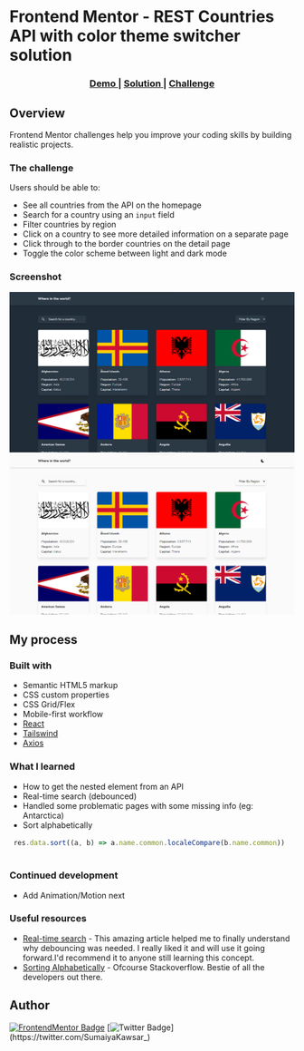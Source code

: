 # Frontend Mentor - REST Countries API with color theme switcher solution
 


<div align="center">
  <h3>
    <a href="https://sumaiyakawsar.github.io/rest-api-countries-react/">
      Demo
    </a>
    <span> | </span>
    <a href="https://github.com/sumaiyakawsar/rest-api-countries-react">
      Solution
    </a>
    <span> | </span>
    <a href="https://www.frontendmentor.io/challenges/rest-countries-api-with-color-theme-switcher-5cacc469fec04111f7b848ca">
      Challenge
    </a>
  </h3>
</div>


## Overview
Frontend Mentor challenges help you improve your coding skills by building realistic projects. 
### The challenge

Users should be able to:

- See all countries from the API on the homepage
- Search for a country using an `input` field
- Filter countries by region
- Click on a country to see more detailed information on a separate page
- Click through to the border countries on the detail page
- Toggle the color scheme between light and dark mode 

### Screenshot

![Screenshot-dark](./src/images/Screenshot-dark.png)
![Screenshot-light](./src/images/Screenshot-light.png)


## My process

### Built with

- Semantic HTML5 markup
- CSS custom properties
- CSS Grid/Flex
- Mobile-first workflow
- [React](https://reactjs.org/)
- [Tailswind](https://tailwindcss.com/?)
- [Axios](https://axios-http.com/)

### What I learned

- How to get the nested element from an API
- Real-time search (debounced)
- Handled some problematic pages with some missing info (eg: Antarctica)
- Sort alphabetically
```js
 res.data.sort((a, b) => a.name.common.localeCompare(b.name.common))
      
```

### Continued development
 - Add Animation/Motion next

### Useful resources

- [Real-time search](https://javascript.plainenglish.io/how-to-create-an-optimized-real-time-search-with-react-6dd4026f4fa9) - This amazing article helped me to finally understand why debouncing was needed. I really liked it and will use it going forward.I'd recommend it to anyone still learning this concept.
- [Sorting Alphabetically](https://stackoverflow.com/questions/68214368/react-app-how-do-you-map-and-sort-titles-in-an-api-array-in-alphabetical-order) - Ofcourse Stackoverflow. Bestie of all the developers out there.


## Author

[![FrontendMentor Badge](https://img.shields.io/badge/-_SumaiyaKawsar_-3F54A3?style=plastic&labelColor=3F54A3&logo=frontend-mentor&logoColor=white&link=https://www.frontendmentor.io/profile/sumaiyakawsar)](https://www.frontendmentor.io/profile/sumaiyakawsar) [![Twitter Badge](https://img.shields.io/badge/-_SumaiyaKawsar_-55acee?style=plastic&labelColor=55acee&logo=twitter&logoColor=white&link=https://twitter.com/SumaiyaKawsar_)](https://twitter.com/SumaiyaKawsar_)